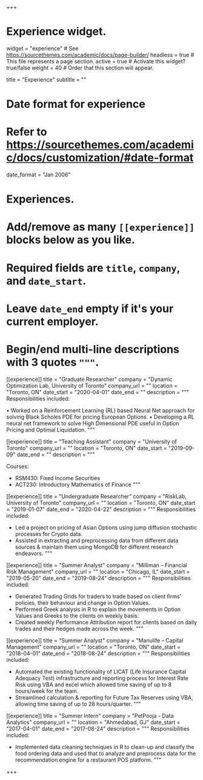 +++
# Experience widget.
widget = "experience"  # See https://sourcethemes.com/academic/docs/page-builder/
headless = true  # This file represents a page section.
active = true  # Activate this widget? true/false
weight = 40  # Order that this section will appear.

title = "Experience"
subtitle = ""

# Date format for experience
#   Refer to https://sourcethemes.com/academic/docs/customization/#date-format
date_format = "Jan 2006"

# Experiences.
#   Add/remove as many `[[experience]]` blocks below as you like.
#   Required fields are `title`, `company`, and `date_start`.
#   Leave `date_end` empty if it's your current employer.
#   Begin/end multi-line descriptions with 3 quotes `"""`.
[[experience]]
  title = "Graduate Researcher"
  company = "Dynamic Optimization Lab, University of Toronto"
  company_url = ""
  location = "Toronto, ON"
  date_start = "2020-04-01"
  date_end = ""
  description = """ 
  Responsibilities included: 
  
• Worked on a Reinforcement Learning (RL) based Neural Net approach for solving Black Scholes PDE for pricing European Options.
• Developing a RL neural net framework to solve High Dimensional PDE useful in Option Pricing and Optimal Liquidation.
  """

[[experience]]
  title = "Teaching Assistant"
  company = "University of Toronto"
  company_url = ""
  location = "Toronto, ON"
  date_start = "2019-09-09"
  date_end = ""
  description = """ 
  
  Courses:
  
  * RSM430: Fixed Income Securities
  * ACT230: Introductory Mathematics of Finance
  """
  
[[experience]]
  title = "Undergraduate Researcher"
  company = "RiskLab, University of Toronto"
  company_url = ""
  location = "Toronto, ON"
  date_start = "2019-01-07"
  date_end = "2020-04-22"
  description = """ 
  Responsibilities included:  
  
* Led a project on pricing of Asian Options using jump diffusion stochastic processes for Crypto data.
* Assisted in extracting and preprocessing data from different data sources & maintain them using MongoDB for different research endeavors.
  """
  
[[experience]]
  title = "Summer Analyst"
  company = "Milliman – Financial Risk Management"
  company_url = ""
  location = "Chicago, IL"
  date_start = "2019-05-20"
  date_end = "2019-08-24"
  description = """
  Responsibilities included:
  
* Generated Trading Grids for traders to trade based on client firms’ policies, their behaviour and change in Option Values.
* Performed Greek analysis in R to explain the movements in Option Values and Greeks to the clients on weekly basis.
* Created weekly Performance Attribution report for clients based on daily trades and their hedges made across the week.
  """
  
[[experience]]
  title = "Summer Analyst"
  company = "Manulife – Capital Management"
  company_url = ""
  location = "Toronto, ON"
  date_start = "2018-04-01"
  date_end = "2018-08-24"
  description = """
  Responsibilities included:
  
* Automated the existing functionality of LICAT (Life Insurance Capital Adequacy Test) infrastructure and reporting process for Interest Rate Risk using VBA and excel which allowed time saving of up to 8 hours/week for the team.
* Streamlined calculation & reporting for Future Tax Reserves using VBA, allowing time saving of up to 28 hours/quarter.
  """
  
[[experience]]
  title = "Summer Intern"
  company = "PetPooja - Data Analytics"
  company_url = ""
  location = "Ahmedabad, GJ"
  date_start = "2017-04-01"
  date_end = "2017-08-24"
  description = """
  Responsibilities included:
  
* Implemented data cleaning techniques in R to clean-up and classify the food ordering data and used that to analyze and preprocess data for the recommendation engine for a restaurant POS platform.
  """


+++
